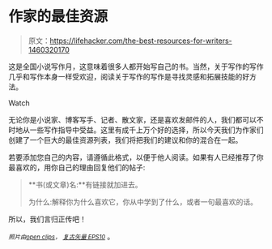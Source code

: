 # 作家的最佳资源

> 原文：<https://lifehacker.com/the-best-resources-for-writers-1460320170>

这是全国小说写作月，这意味着很多人都开始写自己的书。当然，关于写作的写作几乎和写作本身一样受欢迎，阅读关于写作的写作是寻找灵感和拓展技能的好方法。

Watch

无论你是小说家、博客写手、记者、散文家，还是喜欢发邮件的人，我们都可以不时地从一些写作指导中受益。这里有成千上万个好的选择，所以今天我们为作家们创建了一个巨大的最佳资源列表，我们将把我们的建议和你的混合在一起。

若要添加您自己的内容，请遵循此格式，以便于他人阅读。如果有人已经推荐了你最喜欢的，用你自己的理由回复他们的帖子:

> **书(或文章)名:**有链接就加进去。
> 
> 为什么:解释你为什么喜欢它，你从中学到了什么，或者一句最喜欢的话。

所以，我们言归正传吧！

*<small>照片由</small>*[*<small>open clips</small>*](http://pixabay.com/en/bulb-light-electric-bulb-152383/)*<small>，</small>* [*<small>复古矢量 EPS10</small>*](http://www.shutterstock.com/pic.mhtml?id=108807284&src=id) 。